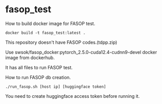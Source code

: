 # fasop_test

How to build docker image for FASOP test.

```
docker build -t fasop_test:latest .
```
This repository doesn't have FASOP codes.(tdpp.zip)


Use swsok/fasop_docker:pytorch_2.5.0-cuda12.4-cudnn9-devel docker image from dockerhub.


It has all files to run FASOP test.





How to run FASOP db creation.
```
./run_fasop.sh [host ip] [huggingface token]
```
You need to create huggingface access token before running it.
